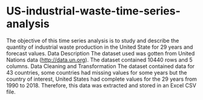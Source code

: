 # US-industrial-waste-time-series-analysis
The objective of this time series analysis is to study and describe the quantity of industrial waste production in the United State for 29 years and forecast values. Data Description The dataset used was gotten from United Nations data (http://data.un.org). The dataset contained 10440 rows and 5 columns. Data Cleaning and Transformation The dataset contained data for 43 countries, some countries had missing values for some years but the country of interest, United States had complete values for the 29 years from 1990 to 2018. Therefore, this data was extracted and stored in an Excel CSV file.
